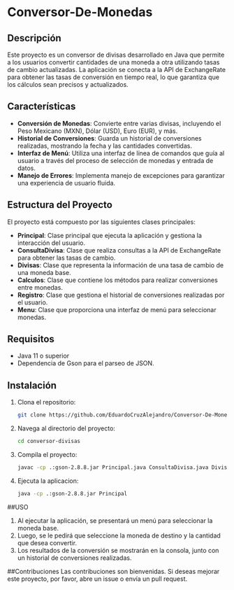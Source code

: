 # Conversor-De-Monedas

## Descripción
Este proyecto es un conversor de divisas desarrollado en Java que permite a los usuarios convertir cantidades de una moneda a otra utilizando tasas de cambio actualizadas. La aplicación se conecta a la API de ExchangeRate para obtener las tasas de conversión en tiempo real, lo que garantiza que los cálculos sean precisos y actualizados.

## Características
- **Conversión de Monedas**: Convierte entre varias divisas, incluyendo el Peso Mexicano (MXN), Dólar (USD), Euro (EUR), y más.
- **Historial de Conversiones**: Guarda un historial de conversiones realizadas, mostrando la fecha y las cantidades convertidas.
- **Interfaz de Menú**: Utiliza una interfaz de línea de comandos que guía al usuario a través del proceso de selección de monedas y entrada de datos.
- **Manejo de Errores**: Implementa manejo de excepciones para garantizar una experiencia de usuario fluida.

## Estructura del Proyecto
El proyecto está compuesto por las siguientes clases principales:

- **Principal**: Clase principal que ejecuta la aplicación y gestiona la interacción del usuario.
- **ConsultaDivisa**: Clase que realiza consultas a la API de ExchangeRate para obtener las tasas de cambio.
- **Divisas**: Clase que representa la información de una tasa de cambio de una moneda base.
- **Calculos**: Clase que contiene los métodos para realizar conversiones entre monedas.
- **Registro**: Clase que gestiona el historial de conversiones realizadas por el usuario.
- **Menu**: Clase que proporciona una interfaz de menú para seleccionar monedas.

## Requisitos
- Java 11 o superior
- Dependencia de Gson para el parseo de JSON.

## Instalación
1. Clona el repositorio:
   ```bash
   git clone https://github.com/EduardoCruzAlejandro/Conversor-De-Monedas.git

2. Navega al directorio del proyecto:
   ```bash
   cd conversor-divisas

3. Compila el proyecto:
   ```bash
   javac -cp .:gson-2.8.8.jar Principal.java ConsultaDivisa.java Divisas.java Calculos.java Registro.java Menu.java

4. Ejecuta la aplicacion:
   ```bash
   java -cp .:gson-2.8.8.jar Principal


##USO
1. Al ejecutar la aplicación, se presentará un menú para seleccionar la moneda base.
2. Luego, se le pedirá que seleccione la moneda de destino y la cantidad que desea convertir.
3. Los resultados de la conversión se mostrarán en la consola, junto con un historial de conversiones realizadas.

##Contribuciones
Las contribuciones son bienvenidas. Si deseas mejorar este proyecto, por favor, abre un issue o envía un pull request.

